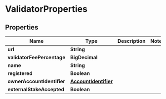 

# ValidatorProperties


## Properties

Name | Type | Description | Notes
------------ | ------------- | ------------- | -------------
**url** | **String** |  | 
**validatorFeePercentage** | **BigDecimal** |  | 
**name** | **String** |  | 
**registered** | **Boolean** |  | 
**ownerAccountIdentifier** | [**AccountIdentifier**](AccountIdentifier.md) |  | 
**externalStakeAccepted** | **Boolean** |  | 



